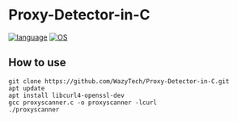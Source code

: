 # Proxy-Detector-in-C
[![language](https://img.shields.io/badge/language-C-239120)](/)
[![OS](https://img.shields.io/badge/OS-linux-0078D4)](/)

## How to use
```shell
git clone https://github.com/WazyTech/Proxy-Detector-in-C.git
apt update
apt install libcurl4-openssl-dev
gcc proxyscanner.c -o proxyscanner -lcurl
./proxyscanner
```
